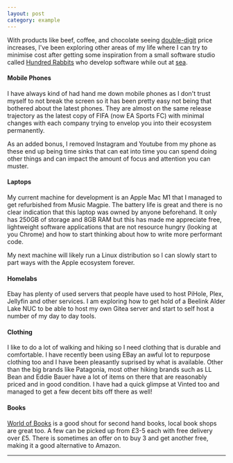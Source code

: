 ```yaml
---
layout: post
category: example
---
```


With products like beef, coffee, and chocolate seeing [double-digit](https://www.ons.gov.uk/economy/inflationandpriceindices/timeseries/cdik/mm23) price increases, I've been exploring other areas of my life where I can try to minimise cost after getting some inspiration from a small software studio called [Hundred Rabbits](https://100r.co/site/home.html) who develop software while out at [sea](https://www.youtube.com/watch?v=HIJodhT0Bow).

#### Mobile Phones

I have always kind of had hand me down mobile phones as I don't trust myself to not break the screen so it has been pretty easy not being that bothered about the latest phones. They are almost on the same release trajectory as the latest copy of FIFA (now EA Sports FC) with minimal changes with each company trying to envelop you into their ecosystem permanently.

As an added bonus, I removed Instagram and Youtube from my phone as these end up being time sinks that can eat into time you can spend doing other things and can impact the amount of focus and attention you can muster.

#### Laptops

My current machine for development is an Apple Mac M1 that I managed to get refurbished from Music Magpie. The battery life is great and there is no clear indication that this laptop was owned by anyone beforehand. It only has 250GB of storage and 8GB RAM but this has made me appreciate free, lightweight software applications that are not resource hungry (looking at you Chrome) and how to start thinking about how to write more performant code.

My next machine will likely run a Linux distribution so I can slowly start to part ways with the Apple ecosystem forever.

#### Homelabs

Ebay has plenty of used servers that people have used to host PiHole, Plex, Jellyfin and other services. I am exploring how to get hold of a Beelink Alder Lake NUC to be able to host my own Gitea server and start to self host a number of my day to day tools.

#### Clothing

I like to do a lot of walking and hiking so I need clothing that is durable and comfortable. I have recently been using EBay an awful lot to repurpose clothing too and I have been pleasantly suprised by what is available. Other than the big brands like Patagonia, most other hiking brands such as LL Bean and Eddie Bauer have a lot of items on there that are reasonably priced and in good condition. I have had a quick glimpse at Vinted too and managed to get a few decent bits off there as well!

#### Books

[World of Books](https://www.worldofbooks.com/en-gb) is a good shout for second hand books, local book shops are great too. A few can be picked up from £3-5 each with free delivery over £5. There is sometimes an offer on to buy 3 and get another free, making it a good alternative to Amazon.

---